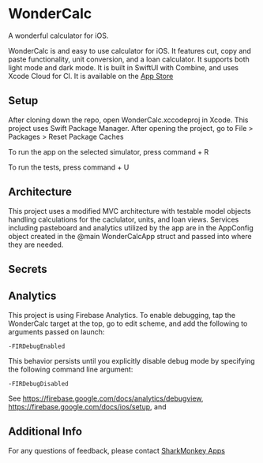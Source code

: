 # WonderCalc

A wonderful calculator for iOS.

WonderCalc is and easy to use calculator for iOS. It features cut, copy and paste functionality, unit conversion, and a loan calculator. It supports both light mode and dark mode. It is built in SwiftUI with Combine, and uses Xcode Cloud for CI. It is available on the [App Store](https://appstoreconnect.apple.com/apps/6444459924/appstore/ios/version/deliverable)

## Setup

After cloning down the repo, open WonderCalc.xccodeproj in Xcode. This project uses Swift Package Manager. After opening the project, go to File > Packages > Reset Package Caches

To run the app on the selected simulator, press command + R

To run the tests, press command + U

## Architecture

This project uses a modified MVC architecture with testable model objects handling calculations for the caclulator, units, and loan views. Services including pasteboard and analytics utilized by the app are in the AppConfig object created in the @main WonderCalcApp struct and passed into where they are needed.

## Secrets



## Analytics

This project is using Firebase Analytics. To enable debugging, tap the WonderCalc target at the top, go to edit scheme, and add the following to arguments passed on launch:
```
-FIRDebugEnabled
```
This behavior persists until you explicitly disable debug mode by specifying the following command line argument:
```
-FIRDebugDisabled
```
See https://firebase.google.com/docs/analytics/debugview, https://firebase.google.com/docs/ios/setup, and 

## Additional Info

For any questions of feedback, please contact [SharkMonkey Apps](https://www.sharkmonkeyapps.com/)
